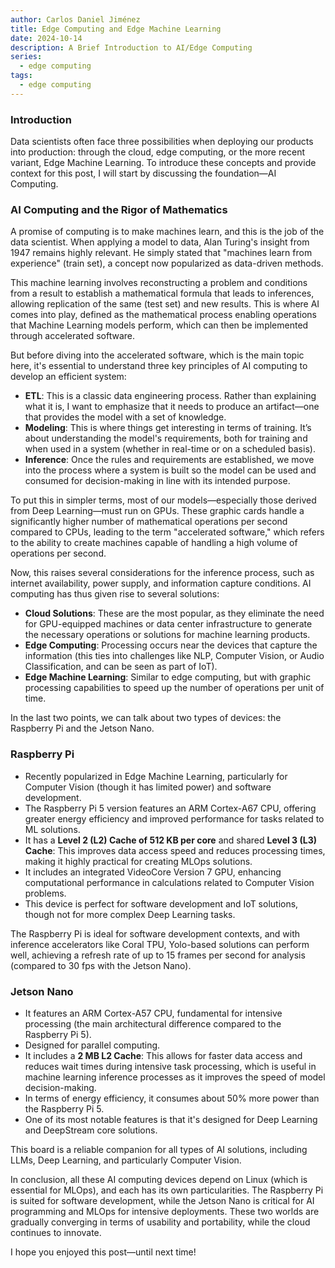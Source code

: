 ```yaml
---
author: Carlos Daniel Jiménez
title: Edge Computing and Edge Machine Learning
date: 2024-10-14
description: A Brief Introduction to AI/Edge Computing
series:
  - edge computing
tags:
  - edge computing
---
```


### Introduction 

Data scientists often face three possibilities when deploying our products into production: through the cloud, edge computing, or the more recent variant, Edge Machine Learning. To introduce these concepts and provide context for this post, I will start by discussing the foundation—AI Computing.

### AI Computing and the Rigor of Mathematics

A promise of computing is to make machines learn, and this is the job of the data scientist. When applying a model to data, Alan Turing's insight from 1947 remains highly relevant. He simply stated that "machines learn from experience" (train set), a concept now popularized as data-driven methods.

This machine learning involves reconstructing a problem and conditions from a result to establish a mathematical formula that leads to inferences, allowing replication of the same (test set) and new results. This is where AI comes into play, defined as the mathematical process enabling operations that Machine Learning models perform, which can then be implemented through accelerated software.

But before diving into the accelerated software, which is the main topic here, it's essential to understand three key principles of AI computing to develop an efficient system:

- **ETL**: This is a classic data engineering process. Rather than explaining what it is, I want to emphasize that it needs to produce an artifact—one that provides the model with a set of knowledge.
- **Modeling**: This is where things get interesting in terms of training. It’s about understanding the model's requirements, both for training and when used in a system (whether in real-time or on a scheduled basis).
- **Inference**: Once the rules and requirements are established, we move into the process where a system is built so the model can be used and consumed for decision-making in line with its intended purpose.

To put this in simpler terms, most of our models—especially those derived from Deep Learning—must run on GPUs. These graphic cards handle a significantly higher number of mathematical operations per second compared to CPUs, leading to the term "accelerated software," which refers to the ability to create machines capable of handling a high volume of operations per second.

Now, this raises several considerations for the inference process, such as internet availability, power supply, and information capture conditions. AI computing has thus given rise to several solutions:

- **Cloud Solutions**: These are the most popular, as they eliminate the need for GPU-equipped machines or data center infrastructure to generate the necessary operations or solutions for machine learning products.
- **Edge Computing**: Processing occurs near the devices that capture the information (this ties into challenges like NLP, Computer Vision, or Audio Classification, and can be seen as part of IoT).
- **Edge Machine Learning**: Similar to edge computing, but with graphic processing capabilities to speed up the number of operations per unit of time.

In the last two points, we can talk about two types of devices: the Raspberry Pi and the Jetson Nano.

### Raspberry Pi

- Recently popularized in Edge Machine Learning, particularly for Computer Vision (though it has limited power) and software development.
- The Raspberry Pi 5 version features an ARM Cortex-A67 CPU, offering greater energy efficiency and improved performance for tasks related to ML solutions.
- It has a **Level 2 (L2) Cache of 512 KB per core** and shared **Level 3 (L3) Cache**: This improves data access speed and reduces processing times, making it highly practical for creating MLOps solutions.
- It includes an integrated VideoCore Version 7 GPU, enhancing computational performance in calculations related to Computer Vision problems.
- This device is perfect for software development and IoT solutions, though not for more complex Deep Learning tasks.

The Raspberry Pi is ideal for software development contexts, and with inference accelerators like Coral TPU, Yolo-based solutions can perform well, achieving a refresh rate of up to 15 frames per second for analysis (compared to 30 fps with the Jetson Nano).

### Jetson Nano

- It features an ARM Cortex-A57 CPU, fundamental for intensive processing (the main architectural difference compared to the Raspberry Pi 5).
- Designed for parallel computing.
- It includes a **2 MB L2 Cache**: This allows for faster data access and reduces wait times during intensive task processing, which is useful in machine learning inference processes as it improves the speed of model decision-making.
- In terms of energy efficiency, it consumes about 50% more power than the Raspberry Pi 5.
- One of its most notable features is that it's designed for Deep Learning and DeepStream core solutions.

This board is a reliable companion for all types of AI solutions, including LLMs, Deep Learning, and particularly Computer Vision.

In conclusion, all these AI computing devices depend on Linux (which is essential for MLOps), and each has its own particularities. The Raspberry Pi is suited for software development, while the Jetson Nano is critical for AI programming and MLOps for intensive deployments. These two worlds are gradually converging in terms of usability and portability, while the cloud continues to innovate.

I hope you enjoyed this post—until next time!